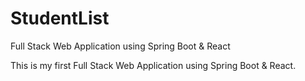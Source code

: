 # StudentList
Full Stack Web Application using Spring Boot &amp; React

This is my first Full Stack Web Application using Spring Boot &amp; React.
